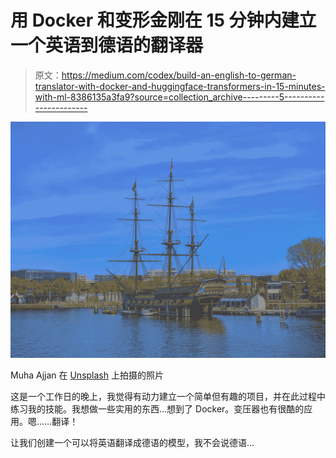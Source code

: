 # 用 Docker 和变形金刚在 15 分钟内建立一个英语到德语的翻译器

> 原文：<https://medium.com/codex/build-an-english-to-german-translator-with-docker-and-huggingface-transformers-in-15-minutes-with-ml-8386135a3fa9?source=collection_archive---------5----------------------->

![](img/48cca39d8990b26894581996bb163a7b.png)

Muha Ajjan 在 [Unsplash](https://unsplash.com?utm_source=medium&utm_medium=referral) 上拍摄的照片

这是一个工作日的晚上，我觉得有动力建立一个简单但有趣的项目，并在此过程中练习我的技能。我想做一些实用的东西…想到了 Docker。变压器也有很酷的应用。嗯……翻译！

让我们创建一个可以将英语翻译成德语的模型，我不会说德语…